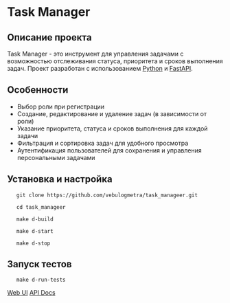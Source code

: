 # Task Manager

## Описание проекта
Task Manager - это инструмент для управления задачами с возможностью отслеживания статуса, приоритета и сроков выполнения задач. Проект разработан с использованием [Python](https://www.python.org/) и [FastAPI](https://fastapi.tiangolo.com/).

## Особенности
- Выбор роли при регистрации
- Создание, редактирование и удаление задач (в зависимости от роли)
- Указание приоритета, статуса и сроков выполнения для каждой задачи
- Фильтрация и сортировка задач для удобного просмотра
- Аутентификация пользователей для сохранения и управления персональными задачами

## Установка и настройка

```shell
   git clone https://github.com/vebulogmetra/task_manageer.git
```
```shell
   cd task_manageer
```
```shell
   make d-build
```
```shell
   make d-start
```
```shell
   make d-stop
```

## Запуск тестов

```shell
   make d-run-tests
```

[Web UI](http://0.0.0.0:8000/front/pages/signup)
[API Docs](http://0.0.0.0:8000/docs)
